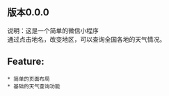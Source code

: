 ## 版本0.0.0  
  说明：这是一个简单的微信小程序  
        通过点击地名，改变地区，可以查询全国各地的天气情况。 
        
##  Feature:  
    * 简单的页面布局  
    * 基础的天气查询功能  

